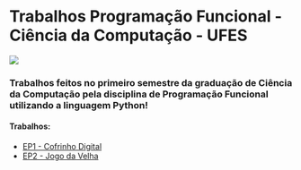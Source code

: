 # Trabalhos Programação Funcional - Ciência da Computação - UFES
![](https://img.olhardigital.com.br/wp-content/uploads/2020/04/20200423030657-1131x450.jpg)
### Trabalhos feitos no primeiro semestre da graduação de Ciência da Computação pela disciplina de Programação Funcional utilizando a linguagem Python!

#### Trabalhos:
- [EP1 - Cofrinho Digital](https://github.com/guicosme1/jogodavelha/blob/main/cc1/cofrinho.py)
- [EP2 - Jogo da Velha](https://github.com/guicosme1/jogodavelha/blob/main/cc1/jogodavelha.py)
#
